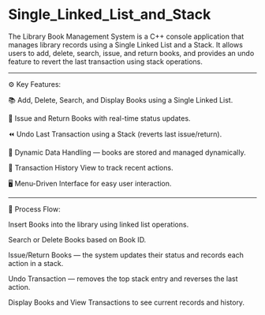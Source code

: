 # Single_Linked_List_and_Stack
The Library Book Management System is a C++ console application that manages library records using a Single Linked List and a Stack. It allows users to add, delete, search, issue, and return books, and provides an undo feature to revert the last transaction using stack operations.

---

⚙️ Key Features:

📚 Add, Delete, Search, and Display Books using a Single Linked List.

🔁 Issue and Return Books with real-time status updates.

⏪ Undo Last Transaction using a Stack (reverts last issue/return).

💾 Dynamic Data Handling — books are stored and managed dynamically.

🧾 Transaction History View to track recent actions.

🖥️ Menu-Driven Interface for easy user interaction.

---


🔄 Process Flow:

Insert Books into the library using linked list operations.

Search or Delete Books based on Book ID.

Issue/Return Books — the system updates their status and records each action in a stack.

Undo Transaction — removes the top stack entry and reverses the last action.

Display Books and View Transactions to see current records and history.
